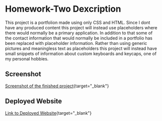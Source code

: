 # Homework-Two Dexcription
 This project is a portfolion made using only CSS and HTML. Since I dont have any produced content this project will instead use placeholders where there would normally be a primary application. In addition to that some of the contact information that would normally be included in a portfolio has been replaced with placeholder information. Rather than using generic pictures and meaningless text as placeholders this project will instead have small snippets of information about custom keyboards and keycaps, one of my personal hobbies.

 ## Screenshot
[Screenshot of the finished project](.\Assets\images\screenshot.PNG){target="_blank"}

## Deployed Website
[Link to Deployed Website](){target="_blank"}